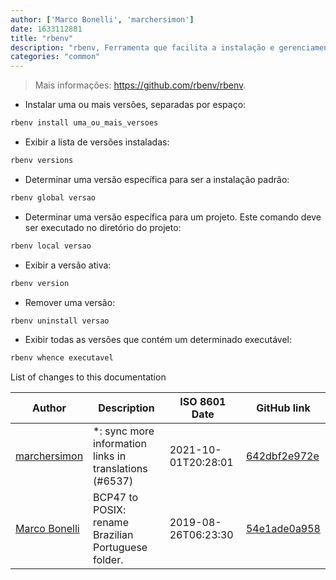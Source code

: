 ```yaml
---
author: ['Marco Bonelli', 'marchersimon']
date: 1633112881
title: "rbenv"
description: "rbenv, Ferramenta que facilita a instalação e gerenciamento de múltiplas versões da linguagem Ruby."
categories: "common"
---
```

> Mais informações: <https://github.com/rbenv/rbenv>.

- Instalar uma ou mais versões, separadas por espaço:

```bash
rbenv install uma_ou_mais_versoes
```

- Exibir a lista de versões instaladas:

```bash
rbenv versions
```

- Determinar uma versão específica para ser a instalação padrão:

```bash
rbenv global versao
```

- Determinar uma versão específica para um projeto. Este comando deve ser executado no diretório do projeto:

```bash
rbenv local versao
```

- Exibir a versão ativa:

```bash
rbenv version
```

- Remover uma versão:

```bash
rbenv uninstall versao
```

- Exibir todas as versões que contém um determinado executável:

```bash
rbenv whence executavel
```
List of changes to this documentation


Author | Description | ISO 8601 Date | GitHub link
------|-----|-----|-----
[marchersimon](mailto:50295997+marchersimon@users.noreply.github.com) | *: sync more information links in translations (#6537) | 2021-10-01T20:28:01 | [642dbf2e972e](https://github.com/tldr-pages/tldr/commit/642dbf2e972e388fab8c84ba3b4685fb862b6454)
[Marco Bonelli](mailto:marco@mebeim.net) | BCP47 to POSIX: rename Brazilian Portuguese folder. | 2019-08-26T06:23:30 | [54e1ade0a958](https://github.com/tldr-pages/tldr/commit/54e1ade0a958f3a08d9ed60f32b66188d0ecfb63)

